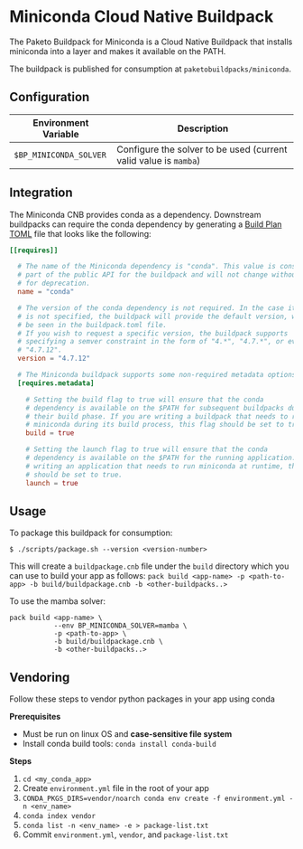 # Miniconda Cloud Native Buildpack

The Paketo Buildpack for Miniconda is a Cloud Native Buildpack that installs
miniconda into a layer and makes it available on the PATH.

The buildpack is published for consumption at `paketobuildpacks/miniconda`.

## Configuration

|  Environment Variable  | Description                                                      |
|------------------------|------------------------------------------------------------------|
| `$BP_MINICONDA_SOLVER` | Configure the solver to be used (current valid value is `mamba`) |

## Integration

The Miniconda CNB provides conda as a dependency. Downstream buildpacks can
require the conda dependency by generating a [Build Plan
TOML](https://github.com/buildpacks/spec/blob/master/buildpack.md#build-plan-toml)
file that looks like the following:

```toml
[[requires]]

  # The name of the Miniconda dependency is "conda". This value is considered
  # part of the public API for the buildpack and will not change without a plan
  # for deprecation.
  name = "conda"

  # The version of the conda dependency is not required. In the case it
  # is not specified, the buildpack will provide the default version, which can
  # be seen in the buildpack.toml file.
  # If you wish to request a specific version, the buildpack supports
  # specifying a semver constraint in the form of "4.*", "4.7.*", or even
  # "4.7.12".
  version = "4.7.12"

  # The Miniconda buildpack supports some non-required metadata options.
  [requires.metadata]

    # Setting the build flag to true will ensure that the conda
    # dependency is available on the $PATH for subsequent buildpacks during
    # their build phase. If you are writing a buildpack that needs to run
    # miniconda during its build process, this flag should be set to true.
    build = true

    # Setting the launch flag to true will ensure that the conda
    # dependency is available on the $PATH for the running application. If you are
    # writing an application that needs to run miniconda at runtime, this flag
    # should be set to true.
    launch = true
```

## Usage

To package this buildpack for consumption:

```
$ ./scripts/package.sh --version <version-number>
```

This will create a `buildpackage.cnb` file under the `build` directory which you
can use to build your app as follows:
`pack build <app-name> -p <path-to-app> -b build/buildpackage.cnb -b <other-buildpacks..>`

To use the mamba solver:

```shell
pack build <app-name> \
           --env BP_MINICONDA_SOLVER=mamba \
           -p <path-to-app> \
           -b build/buildpackage.cnb \
           -b <other-buildpacks..>
```

## Vendoring

Follow these steps to vendor python packages in your app using conda

**Prerequisites**
- Must be run on linux OS and **case-sensitive file system**
- Install conda build tools: `conda install conda-build`

**Steps**
1. `cd <my_conda_app>`
1. Create `environment.yml` file in the root of your app
1. `CONDA_PKGS_DIRS=vendor/noarch conda env create -f environment.yml -n <env_name>`
1. `conda index vendor`
1. `conda list -n <env_name> -e > package-list.txt`
1. Commit `environment.yml`, `vendor`, and `package-list.txt`
